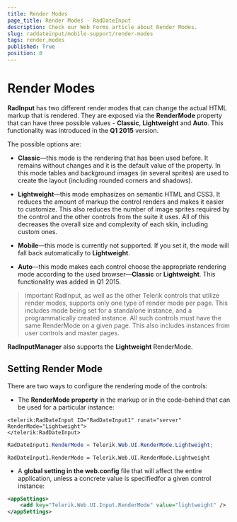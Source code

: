 ```yaml
---
title: Render Modes
page_title: Render Modes - RadDateInput
description: Check our Web Forms article about Render Modes.
slug: raddateinput/mobile-support/render-modes
tags: render,modes
published: True
position: 0
---
```


# Render Modes



**RadInput** has two different render modes that can change the actual HTML markup that is rendered.	They are exposed via the **RenderMode** property that can have three	possible values - **Classic**, **Lightweight** and **Auto**.	This functionality was introduced in the **Q1 2015** version.

The possible options are:

* **Classic**—this mode is the rendering that has been used before. It remains without changes and it is the default value of the property.	In this mode tables and background images (in several sprites) are used to create	the layout (including rounded corners and shadows).

* **Lightweight**—this mode emphasizes on semantic HTML and CSS3. It reduces the amount of markup the control renders	and makes it easier to customize. This also reduces the number of image sprites required by the control and the other controls from the suite it uses.	All of this decreases the overall size and complexity of each skin, including custom ones.

* **Mobile**—this mode is currently not supported. If you set it, the mode will fall back automatically to **Lightweight**.

* **Auto**—this mode makes each control choose the appropriate rendering mode according to the used	browser—**Classic** or **Lightweight**. This functionality was added in Q1 2015.

>important RadInput, as well as the other Telerik controls that utilize render modes, supports only one type of render mode per page.	This includes mode being set for a standalone instance, and a programmatically created instance. All such controls must have the same	RenderMode on a given page. This also includes instances from user controls and master pages.
>

**RadInputManager** also supports the **Lightweight** RenderMode.

## Setting Render Mode

There are two ways to configure the rendering mode of the controls:

* The **RenderMode property** in the markup or in the code-behind that can be used for a particular instance:

````ASPNET
<telerik:RadDateInput ID="RadDateInput1" runat="server" RenderMode="Lightweight">
</telerik:RadDateInput>
````


  




````C#
RadDateInput1.RenderMode = Telerik.Web.UI.RenderMode.Lightweight;
````
````VB.NET
RadDateInput1.RenderMode = Telerik.Web.UI.RenderMode.Lightweight
````


* A **global setting in the web.config** file that will affect the entire application, unless a concrete value is specifiedfor a given control instance:

````XML
<appSettings>
	<add key="Telerik.Web.UI.Input.RenderMode" value="lightweight" />
</appSettings>
````

   
